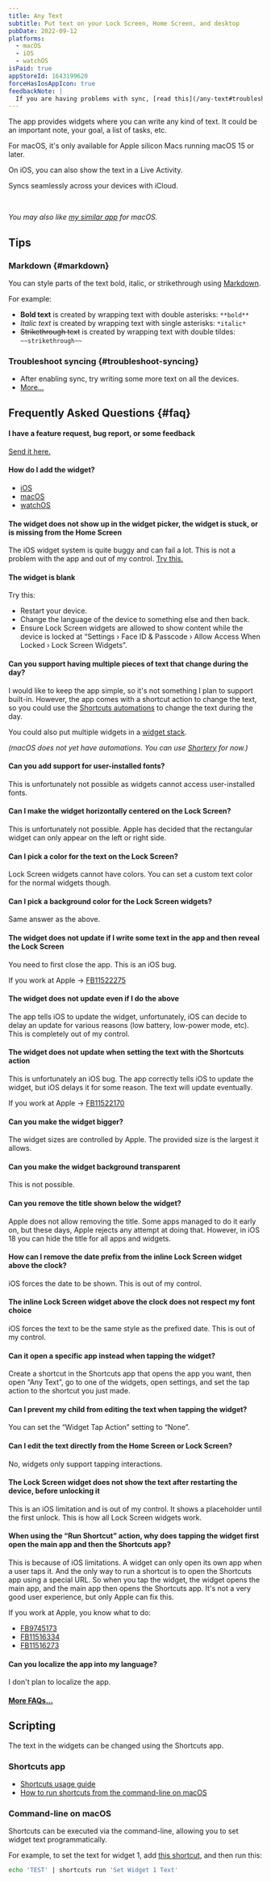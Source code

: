 ```yaml
---
title: Any Text
subtitle: Put text on your Lock Screen, Home Screen, and desktop
pubDate: 2022-09-12
platforms:
  - macOS
  - iOS
  - watchOS
isPaid: true
appStoreId: 1643199620
forceHasIosAppIcon: true
feedbackNote: |
  If you are having problems with sync, [read this](/any-text#troubleshoot-syncing).
---
```


The app provides widgets where you can write any kind of text. It could be an important note, your goal, a list of tasks, etc.

For macOS, it's only available for Apple silicon Macs running macOS 15 or later.

On iOS, you can also show the text in a Live Activity.

Syncs seamlessly across your devices with iCloud.

<br>

*You may also like [my similar app](/one-thing) for macOS.*

## Tips

### Markdown {#markdown}

You can style parts of the text bold, italic, or strikethrough using [Markdown](https://www.markdownguide.org/basic-syntax/).

For example:

- **Bold text** is created by wrapping text with double asterisks: `**bold**`
- *Italic text* is created by wrapping text with single asterisks: `*italic*`
- ~~Strikethrough text~~ is created by wrapping text with double tildes: `~~strikethrough~~`

### Troubleshoot syncing {#troubleshoot-syncing}

- After enabling sync, try writing some more text on all the devices.
- [More…](/apps/faq#icloud-sync)

## Frequently Asked Questions {#faq}

#### I have a feature request, bug report, or some feedback

[Send it here.](https://sindresorhus.com/feedback?product=Any%20Text&referrer=Website-FAQ)

#### How do I add the widget?

- [iOS](https://support.apple.com/HT207122)
- [macOS](https://support.apple.com/guide/mac-help/mchl52be5da5/mac)
- [watchOS](https://support.apple.com/guide/watch/see-widgets-in-the-smart-stack-apdecf142fb9/watchos)

#### The widget does not show up in the widget picker, the widget is stuck, or is missing from the Home Screen

The iOS widget system is quite buggy and can fail a lot. This is not a problem with the app and out of my control. [Try this.](https://webtrickz.com/third-party-lock-screen-widgets-not-showing-ios-16/)

#### The widget is blank

Try this:
- Restart your device.
- Change the language of the device to something else  and then back.
- Ensure Lock Screen widgets are allowed to show content while the device is locked at “Settings › Face ID & Passcode › Allow Access When Locked › Lock Screen Widgets”.

#### Can you support having multiple pieces of text that change during the day?

I would like to keep the app simple, so it's not something I plan to support built-in. However, the app comes with a shortcut action to change the text, so you could use the [Shortcuts automations](https://support.apple.com/guide/shortcuts/apdfbdbd7123/7.0/ios/17.0) to change the text during the day.

You could also put multiple widgets in a [widget stack](https://support.apple.com/118610).

*(macOS does not yet have automations. You can use [Shortery](https://apps.apple.com/app/id1594183810) for now.)*

#### Can you add support for user-installed fonts?

This is unfortunately not possible as widgets cannot access user-installed fonts.

#### Can I make the widget horizontally centered on the Lock Screen?

This is unfortunately not possible. Apple has decided that the rectangular widget can only appear on the left or right side.

#### Can I pick a color for the text on the Lock Screen?

Lock Screen widgets cannot have colors. You can set a custom text color for the normal widgets though.

#### Can I pick a background color for the Lock Screen widgets?

Same answer as the above.

#### The widget does not update if I write some text in the app and then reveal the Lock Screen

You need to first close the app. This is an iOS bug.

If you work at Apple → [FB11522275](https://github.com/feedback-assistant/reports/issues/360)

#### The widget does not update even if I do the above

The app tells iOS to update the widget, unfortunately, iOS can decide to delay an update for various reasons (low battery, low-power mode, etc). This is completely out of my control.

#### The widget does not update when setting the text with the Shortcuts action

This is unfortunately an iOS bug. The app correctly tells iOS to update the widget, but iOS delays it for some reason. The text will update eventually.

If you work at Apple → [FB11522170](https://github.com/feedback-assistant/reports/issues/359)

#### Can you make the widget bigger?

The widget sizes are controlled by Apple. The provided size is the largest it allows.

#### Can you make the widget background transparent

This is not possible.

#### Can you remove the title shown below the widget?

Apple does not allow removing the title. Some apps managed to do it early on, but these days, Apple rejects any attempt at doing that. However, in iOS 18 you can hide the title for all apps and widgets.

#### How can I remove the date prefix from the inline Lock Screen widget above the clock?

iOS forces the date to be shown. This is out of my control.

#### The inline Lock Screen widget above the clock does not respect my font choice

iOS forces the text to be the same style as the prefixed date. This is out of my control.

#### Can it open a specific app instead when tapping the widget?

Create a shortcut in the Shortcuts app that opens the app you want, then open “Any Text”, go to one of the widgets, open settings, and set the tap action to the shortcut you just made.

#### Can I prevent my child from editing the text when tapping the widget?

You can set the “Widget Tap Action” setting to “None”.

#### Can I edit the text directly from the Home Screen or Lock Screen?

No, widgets only support tapping interactions.

#### The Lock Screen widget does not show the text after restarting the device, before unlocking it

This is an iOS limitation and is out of my control. It shows a placeholder until the first unlock. This is how all Lock Screen widgets work.

#### When using the “Run Shortcut” action, why does tapping the widget first open the main app and then the Shortcuts app?

This is because of iOS limitations. A widget can only open its own app when a user taps it. And the only way to run a shortcut is to open the Shortcuts app using a special URL. So when you tap the widget, the widget opens the main app, and the main app then opens the Shortcuts app. It's not a very good user experience, but only Apple can fix this.

If you work at Apple, you know what to do:
- [FB9745173](https://github.com/feedback-assistant/reports/issues/240)
- [FB11516334](https://github.com/feedback-assistant/reports/issues/357)
- [FB11516273](https://github.com/feedback-assistant/reports/issues/356)

#### Can you localize the app into my language?

I don't plan to localize the app.

#### [More FAQs…](/apps/faq)

## Scripting

The text in the widgets can be changed using the Shortcuts app.

### Shortcuts app

- [Shortcuts usage guide](https://www.xda-developers.com/guide-shortcuts-macos/)
- [How to run shortcuts from the command-line on macOS](https://support.apple.com/guide/shortcuts-mac/run-shortcuts-from-the-command-line-apd455c82f02/mac)

### Command-line on macOS

Shortcuts can be executed via the command-line, allowing you to set widget text programmatically.

For example, to set the text for widget 1, add [this shortcut](https://www.icloud.com/shortcuts/6873c23a3cbb4718b23135e367d6be1b), and then run this:

```sh
echo 'TEST' | shortcuts run 'Set Widget 1 Text'
```
